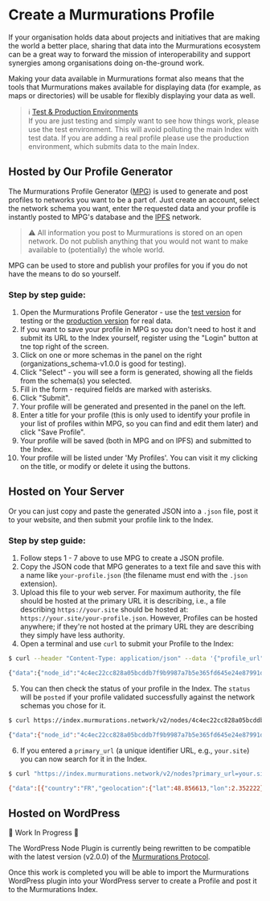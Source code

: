 # Create a Murmurations Profile

If your organisation holds data about projects and initiatives that are making the world a better place, sharing that data into the Murmurations ecosystem can be a great way to forward the mission of interoperability and support synergies among organisations doing on-the-ground work.

Making your data available in Murmurations format also means that the tools that Murmurations makes available for displaying data (for example, as maps or directories) will be usable for flexibly displaying your data as well.

> ℹ️ [Test & Production Environments](/developers/environments.html)  
> If you are just testing and simply want to see how things work, please use the test environment. This will avoid polluting the main Index with test data. If you are adding a real profile please use the production environment, which submits data to the main Index.
## Hosted by Our Profile Generator

The Murmurations Profile Generator ([MPG](https://test-profiles.murmurations.network)) is used to generate and post profiles to networks you want to be a part of. Just create an account, select the network schema you want, enter the requested data and your profile is instantly posted to MPG's database and the [IPFS](https://ipfs.io) network.

> :warning: All information you post to Murmurations is stored on an open network. Do not publish anything that you would not want to make available to (potentially) the whole world.

MPG can be used to store and publish your profiles for you if you do not have the means to do so yourself.

### Step by step guide:

1. Open the Murmurations Profile Generator - use the [test version](https://test-profiles.murmurations.network/) for testing or the [production version](https://profiles.murmurations.network) for real data.
2. If you want to save your profile in MPG so you don't need to host it and submit its URL to the Index yourself, register using the "Login" button at tne top right of the screen.
3. Click on one or more schemas in the panel on the right (organizations_schema-v1.0.0 is good for testing).
4. Click "Select" - you will see a form is generated, showing all the fields from the schema(s) you selected.
5. Fill in the form - required fields are marked with asterisks.
6. Click "Submit".
7. Your profile will be generated and presented in the panel on the left.
8. Enter a title for your profile (this is only used to identify your profile in your list of profiles within MPG, so you can find and edit them later) and click "Save Profile".
9. Your profile will be saved (both in MPG and on IPFS) and submitted to the Index.
10. Your profile will be listed under 'My Profiles'. You can visit it my clicking on the title, or modify or delete it using the buttons.
## Hosted on Your Server

Or you can just copy and paste the generated JSON into a `.json` file, post it to your website, and then submit your profile link to the Index.

### Step by  step guide:

1. Follow steps 1 - 7 above to use MPG to create a JSON profile.
2. Copy the JSON code that MPG generates to a text file and save this with a name like `your-profile.json` (the filename must end with the `.json` extension).
3. Upload this file to your web server. For maximum authority, the file should be hosted at the primary URL it is describing, i.e., a file describing `https://your.site` should be hosted at: `https://your.site/your-profile.json`. However, Profiles can be hosted anywhere; if they're not hosted at the primary URL they are describing they simply have less authority.
4. Open a terminal and use `curl` to submit your Profile to the Index: 
  ```bash
  $ curl --header "Content-Type: application/json" --data '{"profile_url": "https://your.site/your-profile.json"}' https://index.murmurations.network/v2/nodes
  
  {"data":{"node_id":"4c4ec22cc828a05bcddb7f9b9987a7b5e365fd645e24e87991d0913f236160e8"}}%
  ```
5. You can then check the status of your profile in the Index. The `status` will be `posted` if your profile validated successfully against the network schemas you chose for it.
  ```bash
  $ curl https://index.murmurations.network/v2/nodes/4c4ec22cc828a05bcddb7f9b9987a7b5e365fd645e24e87991d0913f236160e8
  
  {"data":{"node_id":"4c4ec22cc828a05bcddb7f9b9987a7b5e365fd645e24e87991d0913f236160e8","profile_url":"https://your.site/your-profile.json","profile_hash":"2168110f2eba3d0c89d59fd728917bbf845528e0d63bc53929132815bf1660fe","status":"posted","last_updated":1657117819}}%
  ```
6. If you entered a `primary_url` (a unique identifier URL, e.g., `your.site`) you can now search for it in the Index.
  ```bash
  $ curl "https://index.murmurations.network/v2/nodes?primary_url=your.site"
  
  {"data":[{"country":"FR","geolocation":{"lat":48.856613,"lon":2.352222},"last_updated":1657117819,"linked_schemas":["karte_von_morgen-v1.0.0","murmurations_map-v2.0.0"],"locality":"Paris","primary_url":"your.site","profile_url":"https://your.site/your-profile.json","status":"posted","tags":["open source","software"]}],"meta":{"number_of_results":1,"total_pages":1}}%
  ```

## Hosted on WordPress

:construction: Work In Progress :construction:

The WordPress Node Plugin is currently being rewritten to be compatible with the latest version (v2.0.0) of the [Murmurations Protocol](/about/common-terms.html#murmurations-protocol).

Once this work is completed you will be able to import the Murmurations WordPress plugin into your WordPress server to create a Profile and post it to the Murmurations Index.
